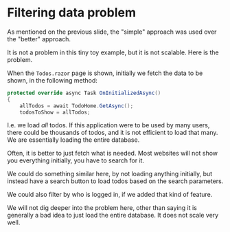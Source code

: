 # Filtering data problem
As mentioned on the previous slide, the "simple" approach was used over the "better" approach.

It is not a problem in this tiny toy example, but it is not scalable. Here is the problem.

When the `Todos.razor` page is shown, initially we fetch the data to be shown, in the following method:

```csharp
protected override async Task OnInitializedAsync()
{
    allTodos = await TodoHome.GetAsync();
    todosToShow = allTodos;

```

I.e. we load _all_ todos. If this application were to be used by many users, there could be thousands of todos, and it is not efficient to load that many.
We are essentially loading the entire database.

Often, it is better to just fetch what is needed. Most websites will not show you everything initially, you have to search for it.

We could do something similar here, by not loading anything initially, but instead have a search button to load todos based on the search parameters.

We could also filter by who is logged in, if we added that kind of feature.

We will not dig deeper into the problem here, other than saying it is generally a bad idea to just load the entire database. It does not scale very well.
